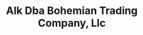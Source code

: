 ---
title: "Alk Dba Bohemian Trading Company, Llc"
url: /blacksburg/alk-dba-bohemian-trading-company-llc/
shop: shop
---